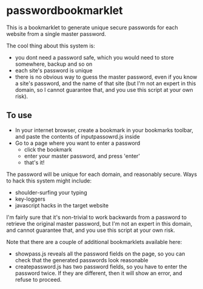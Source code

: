 passwordbookmarklet
===================

This is a bookmarklet to generate unique secure passwords for each website from a single master password.

The cool thing about this system is:
- you dont need a password safe, which you would need to store somewhere, backup and so on
- each site's password is unique
- there is no obvious way to guess the master password, even if you know a site's password, and the
  name of that site (but I'm not an expert in this domain, so I cannot guarantee that, and you use 
  this script at your own risk).

To use 
------

- In your internet browser, create a bookmark in your bookmarks toolbar, and paste the contents of 
inputpassowrd.js inside
- Go to a page where you want to enter a password
   - click the bookmark
   - enter your master password, and press 'enter'
   - that's it!

The password will be unique for each domain, and reasonably secure.  Ways to hack this system 
might include:
- shoulder-surfing your typing
- key-loggers
- javascript hacks in the target website

I'm fairly sure that it's non-trivial to work backwards from a password to retrieve the 
original master password, but I'm not an expert in this domain, and cannot guarantee that, and 
you use this script at your own risk.

Note that there are a couple of additional bookmarklets available here:
- showpass.js reveals all the password fields on the page, so you can check that the generated
  passwords look reasonable
- createpassword.js has two password fields, so you have to enter the password twice.  If they 
  are different, then it will show an error, and refuse to proceed.

